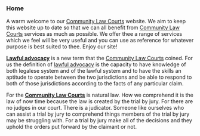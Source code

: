 ### Home

A warm welcome to our [Community Law Courts](https://communitylawcourts.org/services/community-law-courts/) website.  We aim to keep this website up to date so that we can all benefit from [Community Law Courts](https://communitylawcourts.org/services/community-law-courts/) services as much as possible.  We offer thee a range of services which we feel will be very useful and you can use as reference for whatever purpose is best suited to thee. Enjoy our site!  

[**Lawful advocacy**](https://communitylawcourts.org/services/lawful-advocacy/) is a new term that the [Community Law Courts](https://communitylawcourts.org/services/community-law-courts/) coined.  For us the definition of [lawful advocacy](https://communitylawcourts.org/services/lawful-advocacy/) is the capacity to have knowledge of both legalese system and of the lawful system and to have the skills an aptitude to operate between the two jurisdictions and be able to respond to both of those jurisdictions according to the facts of any particular claim.

For the [**Community Law Courts**](https://communitylawcourts.org/services/community-law-courts/) is natural law.  How we comprehend it is the law of now time because the law is created by the trial by jury.  For there are no judges in our court.  There is a judicator.  Someone like ourselves who can assist a trial by jury to comprehend things members of the trial by jury may be struggling with.  For a trial by jury make all of the decisions and they uphold the orders put forward by the claimant or not.

